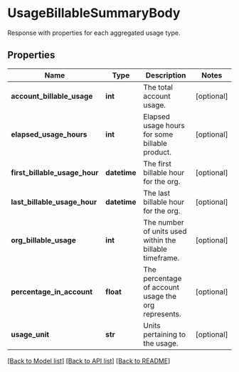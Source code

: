 # UsageBillableSummaryBody

Response with properties for each aggregated usage type.

## Properties
Name | Type | Description | Notes
------------ | ------------- | ------------- | -------------
**account_billable_usage** | **int** | The total account usage. | [optional] 
**elapsed_usage_hours** | **int** | Elapsed usage hours for some billable product. | [optional] 
**first_billable_usage_hour** | **datetime** | The first billable hour for the org. | [optional] 
**last_billable_usage_hour** | **datetime** | The last billable hour for the org. | [optional] 
**org_billable_usage** | **int** | The number of units used within the billable timeframe. | [optional] 
**percentage_in_account** | **float** | The percentage of account usage the org represents. | [optional] 
**usage_unit** | **str** | Units pertaining to the usage. | [optional] 

[[Back to Model list]](README.md#documentation-for-models) [[Back to API list]](README.md#documentation-for-api-endpoints) [[Back to README]](README.md)


